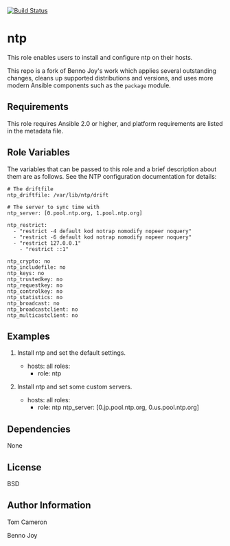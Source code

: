 [![Build Status](https://travis-ci.org/tomc603/ntp.svg?branch=master)](https://travis-ci.org/tomc603/ntp)


ntp
===

This role enables users to install and configure ntp on their hosts.

This repo is a fork of Benno Joy's work which applies several outstanding
changes, cleans up supported distributions and versions, and uses more modern
Ansible components such as the `package` module.

Requirements
------------

This role requires Ansible 2.0 or higher, and platform requirements are listed
in the metadata file.

Role Variables
--------------

The variables that can be passed to this role and a brief description about
them are as follows. See the NTP configuration documentation for details:

	# The driftfile
	ntp_driftfile: /var/lib/ntp/drift

	# The server to sync time with
	ntp_server: [0.pool.ntp.org, 1.pool.ntp.org]

	ntp_restrict:                                                           
	  - "restrict -4 default kod notrap nomodify nopeer noquery"
	  - "restrict -6 default kod notrap nomodify nopeer noquery"
	  - "restrict 127.0.0.1"
		- "restrict ::1"

	ntp_crypto: no
	ntp_includefile: no
	ntp_keys: no
	ntp_trustedkey: no
	ntp_requestkey: no
	ntp_controlkey: no
	ntp_statistics: no
	ntp_broadcast: no
	ntp_broadcastclient: no
	ntp_multicastclient: no

Examples
--------

1) Install ntp and set the default settings.

	- hosts: all
	  roles:
	    - role: ntp

2) Install ntp and set some custom servers.

	- hosts: all
	  roles:
	    - role: ntp
	      ntp_server: [0.jp.pool.ntp.org, 0.us.pool.ntp.org]

Dependencies
------------

None

License
-------

BSD

Author Information
------------------

Tom Cameron

Benno Joy
